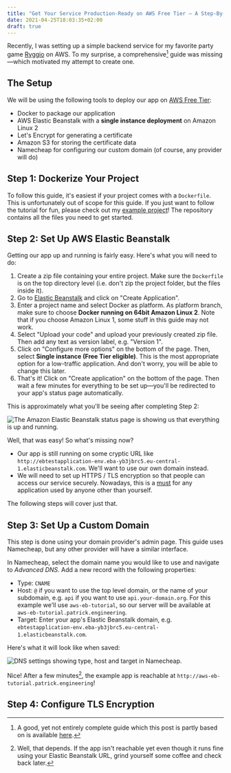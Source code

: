 ```yaml
---
title: "Get Your Service Production-Ready on AWS Free Tier — A Step-By-Step Guide"
date: 2021-04-25T18:03:35+02:00
draft: true
---
```


Recently, I was setting up a simple backend service for my favorite party game [Ryggio](http://rygg.io) on AWS.
To my surprise, a comprehensive[^1] guide was missing—which motivated my attempt to create one.

## The Setup

We will be using the following tools to deploy our app on [AWS Free Tier](https://aws.amazon.com/free/?all-free-tier.sort-by=item.additionalFields.SortRank&all-free-tier.sort-order=asc&awsf.Free%20Tier%20Types=*all&awsf.Free%20Tier%20Categories=*all):

* Docker to package our application
* AWS Elastic Beanstalk with a **single instance deployment** on Amazon Linux 2
* Let's Encrypt for generating a certificate
* Amazon S3 for storing the certificate data
* Namecheap for configuring our custom domain (of course, any provider will do)

## Step 1: Dockerize Your Project

To follow this guide, it's easiest if your project comes with a `Dockerfile`. This is unfortunately out of scope for this guide. If you just want to follow the tutorial for fun, please check out my [example project](https://github.com/ppati000/aws-eb-docker-example)! The repository contains all the files you need to get started.

## Step 2: Set Up AWS Elastic Beanstalk

Getting our app up and running is fairly easy. Here's what you will need to do:

1. Create a zip file containing your entire project. Make sure the `Dockerfile` is on the top directory level (i.e. don't zip the project folder, but the files inside it).
2. Go to [Elastic Beanstalk](https://eu-central-1.console.aws.amazon.com/elasticbeanstalk/home?region=eu-central-1#/welcome) and click on "Create Application".
3. Enter a project name and select Docker as platform. As platform branch, make sure to choose **Docker running on 64bit Amazon Linux 2**. Note that if you choose Amazon Linux 1, some stuff in this guide may not work.
4. Select "Upload your code" and upload your previously created zip file. Then add any text as version label, e.g. "Version 1".
5. Click on "Configure more options" on the bottom of the page. Then, select **Single instance (Free Tier eligible)**. This is the most appropriate option for a low-traffic application. And don't worry, you will be able to change this later.
6. That's it! Click on "Create application" on the bottom of the page. Then wait a few minutes for everything to be set up—you'll be redirected to your app's status page automatically.

This is approximately what you'll be seeing after completing Step 2:

![The Amazon Elastic Beanstalk status page is showing us that everything is up and running.](/posts/aws-eb-production-setup-tutorial/statusPage.png)

Well, that was easy! So what's missing now?

* Our app is still running on some cryptic URL like `http://ebtestapplication-env.eba-yb3jbrc5.eu-central-1.elasticbeanstalk.com`. We'll want to use our own domain instead.
* We will need to set up HTTPS / TLS encryption so that people can access our service securely. Nowadays, this is a [must](https://www.cloudflare.com/es-es/learning/ssl/why-use-https/) for any application used by anyone other than yourself.

The following steps will cover just that.

## Step 3: Set Up a Custom Domain

This step is done using your domain provider's admin page.
This guide uses Namecheap, but any other provider will have a similar interface.

In Namecheap, select the domain name you would like to use and navigate to *Advanced DNS*. Add a new record with the following properties:

* Type: `CNAME`
* Host: `@` if you want to use the top level domain, or the name of your subdomain, e.g. `api` if you want to use `api.your-domain.org`. For this example we'll use `aws-eb-tutorial`, so our server will be available at `aws-eb-tutorial.patrick.engineering`.
* Target: Enter your app's Elastic Beanstalk domain, e.g. `ebtestapplication-env.eba-yb3jbrc5.eu-central-1.elasticbeanstalk.com`.

Here's what it will look like when saved:

![DNS settings showing type, host and target in Namecheap.](/posts/aws-eb-production-setup-tutorial/dnsSettings.png)

Nice! After a few minutes[^2], the example app is reachable at `http://aws-eb-tutorial.patrick.engineering`!

## Step 4: Configure TLS Encryption

[^1]: A good, yet not entirely complete guide which this post is partly based on is available [here](https://medium.com/@hzburki/configure-ssl-certificate-elastic-beanstalk-single-instance-a2846211851b).
[^2]: Well, that depends. If the app isn't reachable yet even though it runs fine using your Elastic Beanstalk URL, grind yourself some coffee and check back later.
